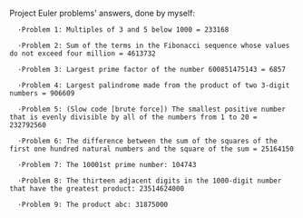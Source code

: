 Project Euler problems' answers, done by myself:
  
      ·Problem 1: Multiples of 3 and 5 below 1000 = 233168
  
      ·Problem 2: Sum of the terms in the Fibonacci sequence whose values do not exceed four million = 4613732
      
      ·Problem 3: Largest prime factor of the number 600851475143 = 6857
      
      ·Problem 4: Largest palindrome made from the product of two 3-digit numbers = 906609
      
      ·Problem 5: (Slow code [brute force]) The smallest positive number that is evenly divisible by all of the numbers from 1 to 20 = 232792560
      
      ·Problem 6: The difference between the sum of the squares of the first one hundred natural numbers and the square of the sum = 25164150
      
      ·Problem 7: The 10001st prime number: 104743
      
      ·Problem 8: The thirteen adjacent digits in the 1000-digit number that have the greatest product: 23514624000
      
      ·Problem 9: The product abc: 31875000

